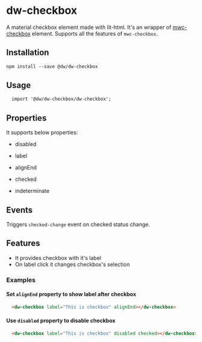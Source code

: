 # dw-checkbox

A material checkbox element made with lit-html. It's an wrapper of [mwc-checkbox](https://github.com/material-components/material-components-web-components/tree/master/packages/checkbox) element. Supports all the features of `mwc-checkbox`.

## Installation

``` html
npm install --save @dw/dw-checkbox
```

## Usage

``` html
  import '@dw/dw-checkbox/dw-checkbox';
```

## Properties

It supports below properties:

- disabled

- label

- alignEnd

- checked

- indeterminate

## Events

Triggers `checked-change` event on checked status change.

## Features

- It provides checkbox with it's label
- On label click it changes checkbox's selection

### Examples

#### Set `alignEnd` property to show label after checkbox
``` html
  <dw-checkbox label="This is checkbox" alignEnd></dw-checkbox>
```

#### Use `disabled` property to disable checkbox
``` html
  <dw-checkbox label="This is checkbox" disabled checked></dw-checkbox>
```